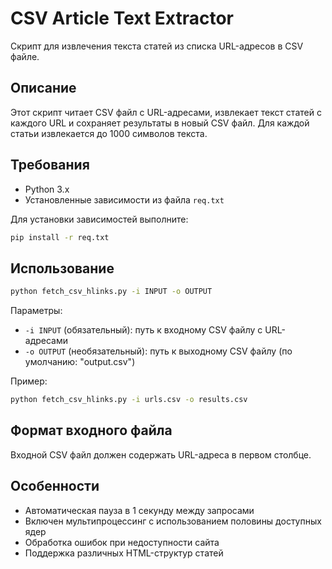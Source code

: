 # CSV Article Text Extractor

Скрипт для извлечения текста статей из списка URL-адресов в CSV файле.

## Описание

Этот скрипт читает CSV файл с URL-адресами, извлекает текст статей с каждого URL и сохраняет результаты в новый CSV файл. Для каждой статьи извлекается до 1000 символов текста.

## Требования

- Python 3.x
- Установленные зависимости из файла `req.txt`

Для установки зависимостей выполните:

```bash
pip install -r req.txt
```

## Использование

```bash
python fetch_csv_hlinks.py -i INPUT -o OUTPUT
```

Параметры:

- `-i INPUT` (обязательный): путь к входному CSV файлу с URL-адресами
- `-o OUTPUT` (необязательный): путь к выходному CSV файлу (по умолчанию: "output.csv")

Пример:

```bash
python fetch_csv_hlinks.py -i urls.csv -o results.csv
```

## Формат входного файла

Входной CSV файл должен содержать URL-адреса в первом столбце.

## Особенности

- Автоматическая пауза в 1 секунду между запросами
- Включен мультипроцессинг с использованием половины доступных ядер
- Обработка ошибок при недоступности сайта
- Поддержка различных HTML-структур статей
